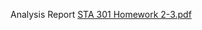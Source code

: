 Analysis Report [STA 301 Homework 2-3.pdf](https://github.com/user-attachments/files/22324013/STA.301.Homework.2-3.pdf)
